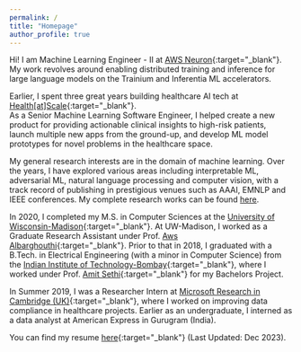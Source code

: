 ```yaml
---
permalink: /
title: "Homepage"
author_profile: true
---
```

Hi! 
I am Machine Learning Engineer - II at [AWS Neuron](https://aws.amazon.com/machine-learning/neuron/){:target="_blank"}.  
My work revolves around enabling distributed training and inference for large language models on the Trainium and Inferentia ML accelerators. 

Earlier, I spent three great years building healthcare AI tech at [Health[at]Scale](https://healthatscale.com/){:target="_blank"}.  
As a Senior Machine Learning Software Engineer, I helped create a new product for providing actionable clinical insights to high-risk patients, launch  multiple new apps from the ground-up, and develop ML model prototypes for novel problems in the healthcare space.  

My general research interests are in the domain of machine learning. 
Over the years, I have explored various areas including interpretable ML, adversarial ML, natural language processing and computer vision, with a track record of publishing in prestigious venues such as AAAI, EMNLP and IEEE conferences. 
My complete research works can be found [here](/research).

In 2020, I completed my M.S. in Computer Sciences at the [University of Wisconsin-Madison](https://www.cs.wisc.edu){:target="_blank"}. At UW-Madison, I worked as a Graduate Research Assistant under Prof. [Aws Albarghouthi](http://pages.cs.wisc.edu/~aws/){:target="_blank"}. 
Prior to that in 2018, I graduated with a B.Tech. in Electrical Engineering (with a minor in Computer Science) from the [Indian Institute of Technology-Bombay](https://www.iitb.ac.in/){:target="_blank"}, where I worked under Prof. [Amit Sethi](https://www.ee.iitb.ac.in/~asethi/){:target="_blank"} for my Bachelors Project.  

In Summer 2019, I was a Researcher Intern at [Microsoft Research in Cambridge (UK)](https://www.microsoft.com/en-us/research/lab/microsoft-research-cambridge/){:target="_blank"}, where I worked on improving data compliance in healthcare projects. Earlier as an undergraduate, I interned as a data analyst at American Express in Gurugram (India). 

You can find my resume [here](/files/Goutham-Ramakrishnan-Resume.pdf){:target="_blank"} (Last Updated: Dec 2023). 
